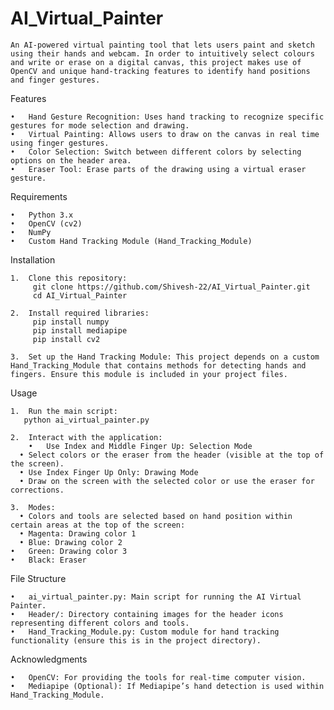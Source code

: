 # AI_Virtual_Painter
    An AI-powered virtual painting tool that lets users paint and sketch using their hands and webcam. In order to intuitively select colours and write or erase on a digital canvas, this project makes use of OpenCV and unique hand-tracking features to identify hand positions and finger gestures.

Features

	•	Hand Gesture Recognition: Uses hand tracking to recognize specific gestures for mode selection and drawing.
	•	Virtual Painting: Allows users to draw on the canvas in real time using finger gestures.
	•	Color Selection: Switch between different colors by selecting options on the header area.
	•	Eraser Tool: Erase parts of the drawing using a virtual eraser gesture.

Requirements

	•	Python 3.x
	•	OpenCV (cv2)
	•	NumPy
	•	Custom Hand Tracking Module (Hand_Tracking_Module)

 Installation

    1.	Clone this repository:
         git clone https://github.com/Shivesh-22/AI_Virtual_Painter.git
         cd AI_Virtual_Painter

    2.	Install required libraries:
         pip install numpy
         pip install mediapipe
         pip install cv2

    3. 	Set up the Hand Tracking Module: This project depends on a custom Hand_Tracking_Module that contains methods for detecting hands and fingers. Ensure this module is included in your project files.



Usage

	1.	Run the main script:
       python ai_virtual_painter.py
       
    2.	Interact with the application:
	    •	Use Index and Middle Finger Up: Selection Mode
	  •	Select colors or the eraser from the header (visible at the top of the screen).
	  •	Use Index Finger Up Only: Drawing Mode
	  •	Draw on the screen with the selected color or use the eraser for corrections.

	3.	Modes:
	  •	Colors and tools are selected based on hand position within certain areas at the top of the screen:
	  •	Magenta: Drawing color 1
	  •	Blue: Drawing color 2
  	•	Green: Drawing color 3
  	•	Black: Eraser


File Structure

	•	ai_virtual_painter.py: Main script for running the AI Virtual Painter.
	•	Header/: Directory containing images for the header icons representing different colors and tools.
	•	Hand_Tracking_Module.py: Custom module for hand tracking functionality (ensure this is in the project directory).


Acknowledgments

	•	OpenCV: For providing the tools for real-time computer vision.
	•	Mediapipe (Optional): If Mediapipe’s hand detection is used within Hand_Tracking_Module.

